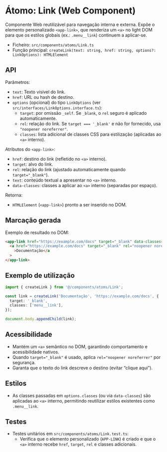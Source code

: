 # Átomo: Link (Web Component)

Componente Web reutilizável para navegação interna e externa. Expõe o elemento personalizado
`<app-link>`, que renderiza um `<a>` no light DOM para que os estilos globais (ex.: `.menu__link`)
continuem a aplicar-se.

- Ficheiro: `src/components/atoms/Link.ts`
- Função principal: `createLink(text: string, href: string, options?: LinkOptions): HTMLElement`

## API

Parâmetros:

- `text`: Texto visível do link.
- `href`: URL ou hash de destino.
- `options` (opcional) do tipo `LinkOptions` (ver `src/interfaces/LinkOptions.interface.ts`):
  - `target`: por omissão `_self`. Se `_blank`, o `rel` seguro é aplicado automaticamente.
  - `rel`: relação do link. Se `target === '_blank'` e não for fornecido, usa
    `"noopener noreferrer"`.
  - `classes`: lista adicional de classes CSS para estilização (aplicadas ao `<a>` interno).

Atributos do `<app-link>`:

- `href`: destino do link (refletido no `<a>` interno).
- `target`: alvo do link.
- `rel`: relação do link (ajustado automaticamente quando `target="_blank"`).
- `text`: conteúdo textual a apresentar no `<a>` interno.
- `data-classes`: classes a aplicar ao `<a>` interno (separadas por espaço).

Retorna:

- `HTMLElement` (`<app-link>`) pronto a ser inserido no DOM.

## Marcação gerada

Exemplo de resultado no DOM:

```html
<app-link href="https://example.com/docs" target="_blank" data-classes="menu__link">
  <a href="https://example.com/docs" target="_blank" rel="noopener noreferrer" class="menu__link"
    >Documentação</a
  >
</app-link>
```

## Exemplo de utilização

```ts
import { createLink } from '@/components/atoms/Link';

const link = createLink('Documentação', 'https://example.com/docs', {
  target: '_blank',
  classes: ['menu__link'],
});

document.body.appendChild(link);
```

## Acessibilidade

- Mantém um `<a>` semântico no DOM, garantindo comportamento e acessibilidade nativos.
- Quando `target="_blank"` é usado, aplica `rel="noopener noreferrer"` por segurança.
- Garanta que o texto do link descreve o destino (evitar “clique aqui”).

## Estilos

- As classes passadas em `options.classes` (ou via `data-classes`) são aplicadas ao `<a>` interno,
  permitindo reutilizar estilos existentes como `.menu__link`.

## Testes

- Testes unitários em `src/components/atoms/Link.test.ts`:
  - Verifica que o elemento personalizado (`APP-LINK`) é criado e que o `<a>` interno recebe `href`,
    `target`, `rel` e classes adicionais.
